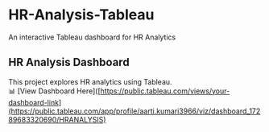# HR-Analysis-Tableau
An interactive Tableau dashboard for HR Analytics
## HR Analysis Dashboard  
This project explores HR analytics using Tableau.  
📊 [View Dashboard Here]([https://public.tableau.com/views/your-dashboard-link](https://public.tableau.com/app/profile/aarti.kumari3966/viz/dashboard_17289683320690/HRANALYSIS)  
